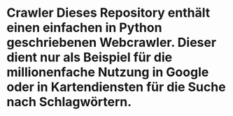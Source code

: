 # Crawler Dieses Repository enthält einen einfachen in Python geschriebenen Webcrawler. Dieser dient nur als Beispiel für die millionenfache Nutzung in Google oder in Kartendiensten für die Suche nach Schlagwörtern.
